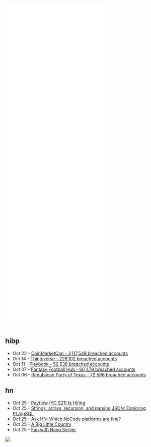 ![Metrics](https://raw.githubusercontent.com/phixion/phixion/master/metrics.svg)

## hibp

<!--
for https://github.com/phixion/phixion/blob/main/.github/workflows/feeds.yml
-->
<!--START_SECTION:haveibeenpwnd-->
- Oct 22 - [CoinMarketCap - 3,117,548 breached accounts](https://haveibeenpwned.com/PwnedWebsites#CoinMarketCap)
- Oct 14 - [Thingiverse - 228,102 breached accounts](https://haveibeenpwned.com/PwnedWebsites#Thingiverse)
- Oct 11 - [Playbook - 50,538 breached accounts](https://haveibeenpwned.com/PwnedWebsites#Playbook)
- Oct 07 - [Fantasy Football Hub - 66,479 breached accounts](https://haveibeenpwned.com/PwnedWebsites#FantasyFootballHub)
- Oct 06 - [Republican Party of Texas - 72,596 breached accounts](https://haveibeenpwned.com/PwnedWebsites#RepublicanPartyOfTexas)
<!--END_SECTION:haveibeenpwnd-->

## hn

<!--
for https://github.com/phixion/phixion/blob/main/.github/workflows/feeds.yml
-->
<!--START_SECTION:hn-->
- Oct 25 - [Payflow (YC S21) Is Hiring](https://www.ycombinator.com/companies/payflow/jobs/N6SNNmG-vp-of-engineering)
- Oct 25 - [Strings, arrays, recursion, and parsing JSON: Exploring PL/pgSQL](https://notes.eatonphil.com/exploring-plpgsql.html)
- Oct 25 - [Ask HN: Which NoCode platforms are fine?](https://news.ycombinator.com/item?id=28984955)
- Oct 25 - [A Big Little Country](https://www.afar.com/magazine/westarctica-antarctica-a-micronation-with-a-mission)
- Oct 25 - [Fun with Nano Server](https://virtuallyfun.com/wordpress/2021/10/17/fun-with-nano-server/)
<!--END_SECTION:hn-->

<!--
for https://yhype.me
-->
![](https://hit.yhype.me/github/profile?user_id=13013670)
